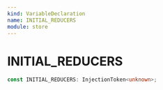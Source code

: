 ```yaml
---
kind: VariableDeclaration
name: INITIAL_REDUCERS
module: store
---
```


# INITIAL_REDUCERS

```ts
const INITIAL_REDUCERS: InjectionToken<unknown>;
```
